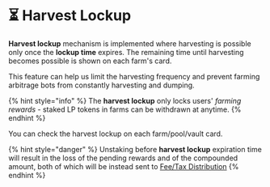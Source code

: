 # ⏳ Harvest Lockup

**Harvest lockup** mechanism is implemented where harvesting is possible only once the **lockup time** expires. The remaining time until harvesting becomes possible is shown on each farm's card.

This feature can help us limit the harvesting frequency and prevent farming arbitrage bots from constantly harvesting and dumping.

{% hint style="info" %}
The **harvest lockup** only locks users' _farming rewards -_ staked LP tokens in farms can be withdrawn at anytime.
{% endhint %}

You can check the harvest lockup on each farm/pool/vault card.

{% hint style="danger" %}
Unstaking before **harvest lockup** expiration time will result in the loss of the pending rewards and of the compounded amount, both of which will be instead sent to [Fee/Tax Distribution](deposit-fee-redistribution.md)
{% endhint %}



